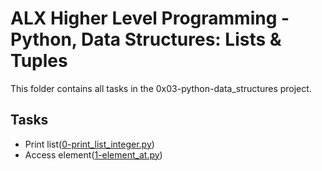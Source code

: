 # ALX Higher Level Programming - Python, Data Structures: Lists & Tuples

This folder contains all tasks in the 0x03-python-data_structures project.

## Tasks

- Print list([0-print_list_integer.py](./0-print_list_integer.py))
- Access element([1-element_at.py](./1-element_at.py))
